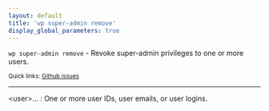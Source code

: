 ```yaml
---
layout: default
title: 'wp super-admin remove'
display_global_parameters: true
---
```


`wp super-admin remove` - Revoke super-admin privileges to one or more users.

<small>Quick links: <a href="https://github.com/wp-cli/wp-cli/issues?q=is%3Aopen+label%3Acommand%3Asuper-admin-remove+sort%3Aupdated-desc">Github issues</a></small>

<hr />

&lt;user&gt;...
: One or more user IDs, user emails, or user logins.



